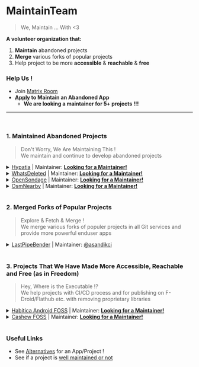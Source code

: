 # MaintainTeam
> We, Maintain ... With <3

**A volunteer organization that:**
1. **Maintain** abandoned projects
2. **Merge** various forks of popular projects
3. Help project to be more **accessible** & **reachable** & **free**

### Help Us !
- Join [Matrix Room](https://matrix.to/#/#maintainteam:matrix.org)
- **[Apply](https://matrix.to/#/!TZsSAfjDhuQnpfEbIc:matrix.org?via=matrix.org) to Maintain an Abandoned App**
  - **We are looking a maintainer for 5+ projects !!!**
<!-- - Apply to maintain a project: [Apply](https://form.maintainteam.org/apply)
- Help with translations: [Translate on Weblate](https://translate.maintainteam.org)
- Help with minor fixes: [Inspect Bugs](https://prman.maintainteam.org/issues?services=all&projects=all&type=minor) # Project Manager for organizing all issues/PR's in git services
- Buy us a Coffee: [LibrePay](link) | [OpenCollective](link) | [Other Ways to Donate](https://maintainteam.org/donate)
NOTE: LINKS ARE NOT READY YET ! USE MATRIX !
-->

<hr><br>
<!--################################
##############---1---###############
#################################-->

### 1. Maintained Abandoned Projects 
> Don't Worry, We Are Maintaining This !<br>
We maintain and continue to develop abandoned projects


<details><summary>
<a href="https://github.com/MaintainTeam/Hypatia">Hypatia</a> | Maintainer: <a href="#help-us-"><b>Looking for a Maintainer!</b></a>
</summary>

  - [Abandoned Old Version](https://github.com/Divested-Mobile/Hypatia) 
</details><details><summary>
<a href="https://github.com/MaintainTeam/WhatsDeleted">WhatsDeleted</a> | Maintainer: <a href="#help-us-"><b>Looking for a Maintainer!</b></a>
</summary>

  - [Abandoned Old Version](https://github.com/4nubhav/WhatsDeleted) 
</details><details><summary>
<a href="https://github.com/MaintainTeam/OpenSondage">OpenSondage</a> | Maintainer: <a href="#help-us-"><b>Looking for a Maintainer!</b></a>
</summary>

  - [Abandoned Old Version (FramaDate)](https://framagit.org/framasoft/framadate/)
  - [Original Oldest Version](https://github.com/leblanc-simon/OpenSondage)
</details><details><summary>
<a href="https://github.com/MaintainTeam/OsmNearby">OsmNearby</a> | Maintainer: <a href="#help-us-"><b>Looking for a Maintainer!</b></a>
</summary>

  - [Abandoned Old Version](https://github.com/Teester/Whats-Nearby)
</details>

<br>
<!--################################
##############---2---###############
#################################-->

### 2. Merged Forks of Popular Projects
> Explore & Fetch & Merge !<br>
We merge various forks of populer projects in all Git services and provide more powerful enduser apps

<details><summary>
<a href="https://github.com/MaintainTeam/LastPipeBender">LastPipeBender</a> | Maintainer: <a href="https://github.com/asandikci">@asandikci</a>
</summary>

  - Main Project: [Newpipe](https://github.com/TeamNewPipe/NewPipe)
  - Combined Forks: [Tubular](https://github.com/polymorphicshade/Tubular) + [BraveNewPipe](https://github.com/bravenewpipe/NewPipe) (Future Plan)
  - Feature Stack (applications to get the features to be implemented): [PipePipe](https://github.com/InfinityLoop1308/PipePipe/) (Future Plan) + [SmartTube](https://github.com/yuliskov/SmartTube) (Future Plan)
  - Sub Projects: [LastPipeExtractor](https://github.com/MaintainTeam/LastPipeExtractor/)
</details>


<br>
<!--################################
##############---3---###############
#################################-->

### 3. Projects That We Have Made More Accessible, Reachable and Free (as in Freedom)
> Hey, Where is the Executable !?<br>
We help projects with CI/CD process and for publishing on F-Droid/Flathub etc. with removing proprietary libraries

<details><summary>
<a href="https://github.com/MaintainTeam/HabiticaAndroidFOSS">Habitica Android FOSS</a> | Maintainer: <a href="#help-us-"><b>Looking for a Maintainer!</b></a>
</summary>

  - [Original Version](https://github.com/HabitRPG/habitica-android/) (with proprietary components) 
</details><details><summary>
<a href="https://github.com/MaintainTeam/CashewFOSS">Cashew FOSS</a> | Maintainer: <a href="#help-us-"><b>Looking for a Maintainer!</b></a>
</summary>

- [Original Version](https://github.com/jameskokoska/Cashew) (with proprietary components)
</details>


<br>

### Useful Links
- See [Alternatives](https://alternativeto.net) for an App/Project !
- See if a project is [well maintained or not](https://isitmaintained.com/)
